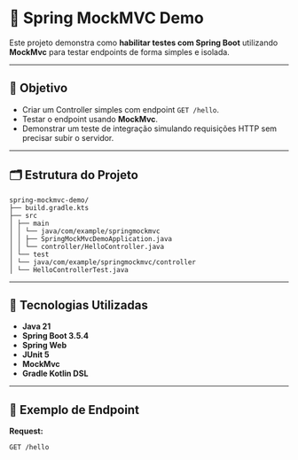 # 📌 Spring MockMVC Demo

Este projeto demonstra como **habilitar testes com Spring Boot** utilizando **MockMvc** para testar endpoints de forma simples e isolada.

---

## 🚀 Objetivo
- Criar um Controller simples com endpoint `GET /hello`.
- Testar o endpoint usando **MockMvc**.
- Demonstrar um teste de integração simulando requisições HTTP sem precisar subir o servidor.

---

## 🗂 Estrutura do Projeto

```text
spring-mockmvc-demo/
├── build.gradle.kts
├── src
│ ├── main
│ │ └── java/com/example/springmockmvc
│ │ ├── SpringMockMvcDemoApplication.java
│ │ └── controller/HelloController.java
│ └── test
│ └── java/com/example/springmockmvc/controller
│ └── HelloControllerTest.java
```
---

## 📜 Tecnologias Utilizadas
- **Java 21**
- **Spring Boot 3.5.4**
- **Spring Web**
- **JUnit 5**
- **MockMvc**
- **Gradle Kotlin DSL**

---

## 🔹 Exemplo de Endpoint
**Request:**
```http
GET /hello
```
